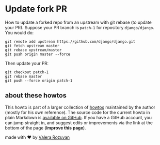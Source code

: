 # Update fork PR

How to update a forked repo from an upstream with git rebase (to update your PR). Suppose your PR branch is `patch-1` for repository `django/django`. You would do:

```shell
git remote add upstream https://github.com/django/django.git
git fetch upstream master
git rebase upstream/master
git push origin master --force
```

Then update your PR:

```shell
git checkout patch-1
git rebase master
git push --force origin patch-1
```

## about these howtos

This howto is part of a larger collection of [howtos](https://howtos.rozuvan.net/) maintained by the author (mostly for his own reference). The source code for the current howto in plain Markdown is [available on GitHub](https://github.com/valera-rozuvan/howtos/blob/main/docs/011-update-fork-pr.md). If you have a GitHub account, you can jump straight in, and suggest edits or improvements via the link at the bottom of the page (**Improve this page**).

made with ❤ by [Valera Rozuvan](https://valera.rozuvan.net/)
